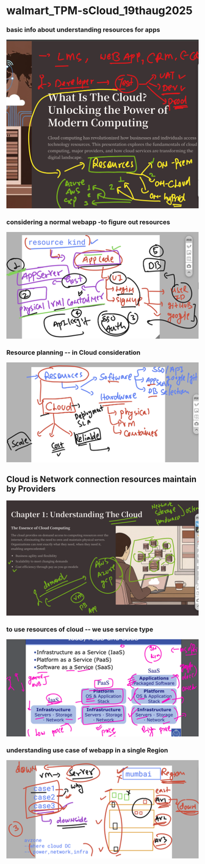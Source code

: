 # walmart_TPM-sCloud_19thaug2025

### basic info about understanding resources for apps

<img src="app1.png">

### considering a normal webapp -to figure out resources 

<img src="app2.png">

### Resource planning -- in Cloud consideration 

<img src="app3.png">

## Cloud is  Network connection resources maintain by Providers 

<img src="app4.png">

### to use resources of cloud -- we use service type 

<img src="app5.png">


### understanding use case of webapp in a single Region 

<img src="app6.png">

